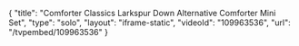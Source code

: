 {
    "title": "Comforter Classics Larkspur Down Alternative Comforter Mini Set",
    "type": "solo",
    "layout": "iframe-static",
    "videoId": "109963536",
    "url": "\/tvpembed\/109963536"
}